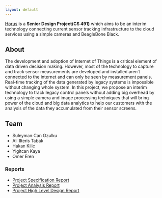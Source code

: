 ```yaml
---
layout: default
---
```


[Horus](http://horus-bilkent.github.io/) is a **Senior Design Project(CS 491)** which aims to be an interim technology connecting current sensor tracking infrastructure to the cloud services using a simple cameras and BeagleBone Black.  

## About

The development and adoption of Internet of Things is a critical element of data driven decision making. However, most of the technology to capture and track sensor measurements are developed and installed aren’t connected to the internet and can only be seen by measurement panels. Real-time tracking of the data generated by legacy systems is impossible without changing whole system. In this project, we propose an interim technology to track legacy control panels without adding big overhead by using a simple camera and image processing techniques that will bring power of the cloud and big data analytics to help our customers with the analysis of the data they accumulated from their sensor screens.

## Team

* Suleyman Can Ozulku
* Ali Ilteris Tabak
* Hakan Kilic
* Yigitcan Kaya
* Omer Eren

### Reports

* [Project Specification Report](https://github.com/horus-bilkent/horus-bilkent.github.io/raw/master/specreport.pdf)
* [Project Analysis Report](https://github.com/horus-bilkent/horus-bilkent.github.io/raw/master/analysis_report.pdf)
* [Project High Level Design Report](https://github.com/horus-bilkent/horus-bilkent.github.io/raw/master/hileveldesign_report.pdf)
